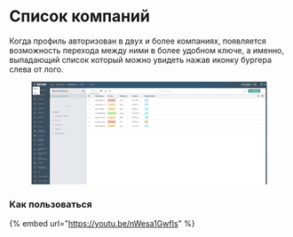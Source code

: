 # Список компаний

Когда профиль авторизован в двух и более компаниях, появляется возможность перехода между ними в более удобном ключе, а именно, выпадающий список который можно увидеть нажав иконку бургера слева от лого.

<figure><img src="../../.gitbook/assets/unnamed.png" alt=""><figcaption></figcaption></figure>

### Как пользоваться

{% embed url="https://youtu.be/nWesa1GwfIs" %}
